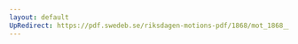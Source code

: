 ```yaml
---
layout: default
UpRedirect: https://pdf.swedeb.se/riksdagen-motions-pdf/1868/mot_1868__ak__00129/mot_1868__ak__00129_002.pdf
---
```

